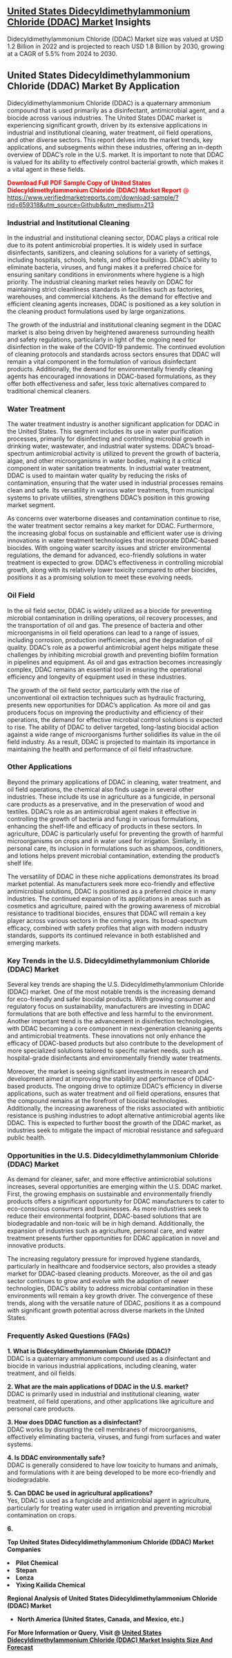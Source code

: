 <h2><a href="https://www.verifiedmarketreports.com/download-sample/?rid=659318&amp;utm_source=Github&amp;utm_medium=213" target="_blank">United States Didecyldimethylammonium Chloride (DDAC) Market</a> Insights</h2><p>Didecyldimethylammonium Chloride (DDAC) Market size was valued at USD 1.2 Billion in 2022 and is projected to reach USD 1.8 Billion by 2030, growing at a CAGR of 5.5% from 2024 to 2030.</p><p><h2>United States Didecyldimethylammonium Chloride (DDAC) Market By Application</h2><p>Didecyldimethylammonium Chloride (DDAC) is a quaternary ammonium compound that is used primarily as a disinfectant, antimicrobial agent, and a biocide across various industries. The United States DDAC market is experiencing significant growth, driven by its extensive applications in industrial and institutional cleaning, water treatment, oil field operations, and other diverse sectors. This report delves into the market trends, key applications, and subsegments within these industries, offering an in-depth overview of DDAC’s role in the U.S. market. It is important to note that DDAC is valued for its ability to effectively control bacterial growth, which makes it a vital agent in these fields. <p><span class=""><span style="color: #ff0000;"><strong>Download Full PDF Sample Copy of United States Didecyldimethylammonium Chloride (DDAC) Market Report</strong> @ </span><a href="https://www.verifiedmarketreports.com/download-sample/?rid=659318&amp;utm_source=Github&amp;utm_medium=213" target="_blank">https://www.verifiedmarketreports.com/download-sample/?rid=659318&amp;utm_source=Github&amp;utm_medium=213</a></span></p><h3>Industrial and Institutional Cleaning</h3><p>In the industrial and institutional cleaning sector, DDAC plays a critical role due to its potent antimicrobial properties. It is widely used in surface disinfectants, sanitizers, and cleaning solutions for a variety of settings, including hospitals, schools, hotels, and office buildings. DDAC’s ability to eliminate bacteria, viruses, and fungi makes it a preferred choice for ensuring sanitary conditions in environments where hygiene is a high priority. The industrial cleaning market relies heavily on DDAC for maintaining strict cleanliness standards in facilities such as factories, warehouses, and commercial kitchens. As the demand for effective and efficient cleaning agents increases, DDAC is positioned as a key solution in the cleaning product formulations used by large organizations.<p>The growth of the industrial and institutional cleaning segment in the DDAC market is also being driven by heightened awareness surrounding health and safety regulations, particularly in light of the ongoing need for disinfection in the wake of the COVID-19 pandemic. The continued evolution of cleaning protocols and standards across sectors ensures that DDAC will remain a vital component in the formulation of various disinfectant products. Additionally, the demand for environmentally friendly cleaning agents has encouraged innovations in DDAC-based formulations, as they offer both effectiveness and safer, less toxic alternatives compared to traditional chemical cleaners.</p><h3>Water Treatment</h3><p>The water treatment industry is another significant application for DDAC in the United States. This segment includes its use in water purification processes, primarily for disinfecting and controlling microbial growth in drinking water, wastewater, and industrial water systems. DDAC’s broad-spectrum antimicrobial activity is utilized to prevent the growth of bacteria, algae, and other microorganisms in water bodies, making it a critical component in water sanitation treatments. In industrial water treatment, DDAC is used to maintain water quality by reducing the risks of contamination, ensuring that the water used in industrial processes remains clean and safe. Its versatility in various water treatments, from municipal systems to private utilities, strengthens DDAC’s position in this growing market segment.<p>As concerns over waterborne diseases and contamination continue to rise, the water treatment sector remains a key market for DDAC. Furthermore, the increasing global focus on sustainable and efficient water use is driving innovations in water treatment technologies that incorporate DDAC-based biocides. With ongoing water scarcity issues and stricter environmental regulations, the demand for advanced, eco-friendly solutions in water treatment is expected to grow. DDAC’s effectiveness in controlling microbial growth, along with its relatively lower toxicity compared to other biocides, positions it as a promising solution to meet these evolving needs.</p><h3>Oil Field</h3><p>In the oil field sector, DDAC is widely utilized as a biocide for preventing microbial contamination in drilling operations, oil recovery processes, and the transportation of oil and gas. The presence of bacteria and other microorganisms in oil field operations can lead to a range of issues, including corrosion, production inefficiencies, and the degradation of oil quality. DDAC’s role as a powerful antimicrobial agent helps mitigate these challenges by inhibiting microbial growth and preventing biofilm formation in pipelines and equipment. As oil and gas extraction becomes increasingly complex, DDAC remains an essential tool in ensuring the operational efficiency and longevity of equipment used in these industries.<p>The growth of the oil field sector, particularly with the rise of unconventional oil extraction techniques such as hydraulic fracturing, presents new opportunities for DDAC’s application. As more oil and gas producers focus on improving the productivity and efficiency of their operations, the demand for effective microbial control solutions is expected to rise. The ability of DDAC to deliver targeted, long-lasting biocidal action against a wide range of microorganisms further solidifies its value in the oil field industry. As a result, DDAC is projected to maintain its importance in maintaining the health and performance of oil field infrastructure.</p><h3>Other Applications</h3><p>Beyond the primary applications of DDAC in cleaning, water treatment, and oil field operations, the chemical also finds usage in several other industries. These include its use in agriculture as a fungicide, in personal care products as a preservative, and in the preservation of wood and textiles. DDAC’s role as an antimicrobial agent makes it effective in controlling the growth of bacteria and fungi in various formulations, enhancing the shelf-life and efficacy of products in these sectors. In agriculture, DDAC is particularly useful for preventing the growth of harmful microorganisms on crops and in water used for irrigation. Similarly, in personal care, its inclusion in formulations such as shampoos, conditioners, and lotions helps prevent microbial contamination, extending the product’s shelf life.<p>The versatility of DDAC in these niche applications demonstrates its broad market potential. As manufacturers seek more eco-friendly and effective antimicrobial solutions, DDAC is positioned as a preferred choice in many industries. The continued expansion of its applications in areas such as cosmetics and agriculture, paired with the growing awareness of microbial resistance to traditional biocides, ensures that DDAC will remain a key player across various sectors in the coming years. Its broad-spectrum efficacy, combined with safety profiles that align with modern industry standards, supports its continued relevance in both established and emerging markets.</p><h3>Key Trends in the U.S. Didecyldimethylammonium Chloride (DDAC) Market</h3><p>Several key trends are shaping the U.S. Didecyldimethylammonium Chloride (DDAC) market. One of the most notable trends is the increasing demand for eco-friendly and safer biocidal products. With growing consumer and regulatory focus on sustainability, manufacturers are investing in DDAC formulations that are both effective and less harmful to the environment. Another important trend is the advancement in disinfection technologies, with DDAC becoming a core component in next-generation cleaning agents and antimicrobial treatments. These innovations not only enhance the efficacy of DDAC-based products but also contribute to the development of more specialized solutions tailored to specific market needs, such as hospital-grade disinfectants and environmentally friendly water treatments.<p>Moreover, the market is seeing significant investments in research and development aimed at improving the stability and performance of DDAC-based products. The ongoing drive to optimize DDAC’s efficiency in diverse applications, such as water treatment and oil field operations, ensures that the compound remains at the forefront of biocidal technologies. Additionally, the increasing awareness of the risks associated with antibiotic resistance is pushing industries to adopt alternative antimicrobial agents like DDAC. This is expected to further boost the growth of the DDAC market, as industries seek to mitigate the impact of microbial resistance and safeguard public health.</p><h3>Opportunities in the U.S. Didecyldimethylammonium Chloride (DDAC) Market</h3><p>As demand for cleaner, safer, and more effective antimicrobial solutions increases, several opportunities are emerging within the U.S. DDAC market. First, the growing emphasis on sustainable and environmentally friendly products offers a significant opportunity for DDAC manufacturers to cater to eco-conscious consumers and businesses. As more industries seek to reduce their environmental footprint, DDAC-based solutions that are biodegradable and non-toxic will be in high demand. Additionally, the expansion of industries such as agriculture, personal care, and water treatment presents further opportunities for DDAC application in novel and innovative products.<p>The increasing regulatory pressure for improved hygiene standards, particularly in healthcare and foodservice sectors, also provides a steady market for DDAC-based cleaning products. Moreover, as the oil and gas sector continues to grow and evolve with the adoption of newer technologies, DDAC’s ability to address microbial contamination in these environments will remain a key growth driver. The convergence of these trends, along with the versatile nature of DDAC, positions it as a compound with significant growth potential across diverse markets in the United States.</p><h3>Frequently Asked Questions (FAQs)</h3><p><strong>1. What is Didecyldimethylammonium Chloride (DDAC)?</strong><br>DDAC is a quaternary ammonium compound used as a disinfectant and biocide in various industrial applications, including cleaning, water treatment, and oil fields.</p><p><strong>2. What are the main applications of DDAC in the U.S. market?</strong><br>DDAC is primarily used in industrial and institutional cleaning, water treatment, oil field operations, and other applications like agriculture and personal care products.</p><p><strong>3. How does DDAC function as a disinfectant?</strong><br>DDAC works by disrupting the cell membranes of microorganisms, effectively eliminating bacteria, viruses, and fungi from surfaces and water systems.</p><p><strong>4. Is DDAC environmentally safe?</strong><br>DDAC is generally considered to have low toxicity to humans and animals, and formulations with it are being developed to be more eco-friendly and biodegradable.</p><p><strong>5. Can DDAC be used in agricultural applications?</strong><br>Yes, DDAC is used as a fungicide and antimicrobial agent in agriculture, particularly for treating water used in irrigation and preventing microbial contamination on crops.</p><p><strong>6.</p><p><strong>Top United States Didecyldimethylammonium Chloride (DDAC) Market Companies</strong></p><div data-test-id=""><p><li>Pilot Chemical</li><li> Stepan</li><li> Lonza</li><li> Yixing Kailida Chemical</li></p><div><strong>Regional Analysis of&nbsp;United States Didecyldimethylammonium Chloride (DDAC) Market</strong></div><ul><li dir="ltr"><p dir="ltr">North America&nbsp;(United States, Canada, and Mexico, etc.)</p></li></ul><p><strong>For More Information or Query, Visit @&nbsp;</strong><strong><a href="https://www.verifiedmarketreports.com/product/didecyldimethylammonium-chloride-ddac-market/?utm_source=Github&amp;utm_medium=213" target="_blank">United States Didecyldimethylammonium Chloride (DDAC) Market Insights Size And Forecast</a></strong></p></div>
